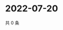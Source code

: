 # 2022-07-20

共 0 条

<!-- BEGIN WEIBO -->
<!-- 最后更新时间 Wed Jul 20 2022 11:02:04 GMT+0800 (China Standard Time) -->

<!-- END WEIBO -->

